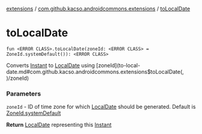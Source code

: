 [extensions](../index.md) / [com.github.kacso.androidcommons.extensions](index.md) / [toLocalDate](.)

# toLocalDate

`fun <ERROR CLASS>.toLocalDate(zoneId: <ERROR CLASS> = ZoneId.systemDefault()): <ERROR CLASS>`

Converts [Instant](#) to [LocalDate](#) using [zoneId](to-local-date.md#com.github.kacso.androidcommons.extensions$toLocalDate(, )/zoneId)

### Parameters

`zoneId` - ID of time zone for which [LocalDate](#) should be generated. Default is [ZoneId.systemDefault](#)

**Return**
[LocalDate](#) representing this [Instant](#)


